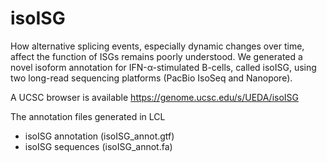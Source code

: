 # isoISG

How alternative splicing events, especially dynamic changes over time, affect the function of ISGs remains poorly understood. We generated a novel isoform annotation for IFN-α-stimulated B-cells, called isoISG, using two long-read sequencing platforms (PacBio IsoSeq and Nanopore).


A UCSC browser is available
https://genome.ucsc.edu/s/UEDA/isoISG


The annotation files generated in LCL
- isoISG annotation (isoISG_annot.gtf)
- isoISG sequences (isoISG_annot.fa)
